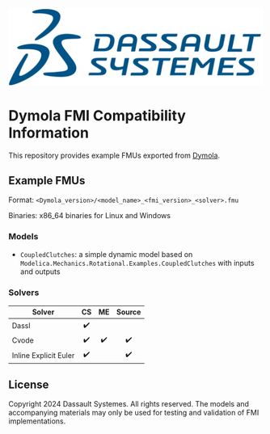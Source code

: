 ![3DS](resources/3DS.svg)

# Dymola FMI Compatibility Information

This repository provides example FMUs exported from [Dymola](https://www.3ds.com/products/catia/dymola).

## Example FMUs

Format: `<Dymola_version>/<model_name>_<fmi_version>_<solver>.fmu`

Binaries: x86_64 binaries for Linux and Windows

### Models

- `CoupledClutches`: a simple dynamic model based on `Modelica.Mechanics.Rotational.Examples.CoupledClutches` with inputs and outputs

### Solvers

| Solver                |         CS         |         ME         |       Source       |
|-----------------------|:------------------:|:------------------:|:------------------:|
| Dassl                 | :heavy_check_mark: |                    |                    |
| Cvode                 | :heavy_check_mark: | :heavy_check_mark: | :heavy_check_mark: |
| Inline Explicit Euler | :heavy_check_mark: |                    | :heavy_check_mark: |

## License

Copyright 2024 Dassault Systemes.
All rights reserved.
The models and accompanying materials may only be used for testing and validation of FMI implementations.

